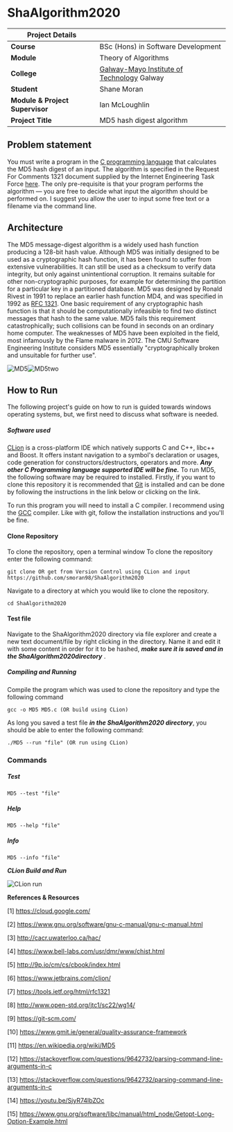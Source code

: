 # ShaAlgorithm2020

| Project Details   |     |
| --- | --- |
| **Course** | BSc (Hons) in Software Development  |
| **Module** |  Theory of Algorithms |
| **College** | [Galway-Mayo Institute of Technology](http://www.gmit.ie/) Galway |
| **Student** | Shane Moran |
| **Module & Project Supervisor** | Ian McLoughlin |
| **Project Title** | MD5 hash digest algorithm |


## Problem statement
You must write a program in the [C programming language](http://www.open-std.org/jtc1/sc22/wg14/) that calculates
the MD5 hash digest of an input. The algorithm is specified in the Request
For Comments 1321 document supplied by the Internet Engineering Task
Force [here](https://tools.ietf.org/html/rfc1321). The only pre-requisite is that your program performs the algorithm
— you are free to decide what input the algorithm should be performed on.
I suggest you allow the user to input some free text or a filename via the
command line.

## Architecture

The MD5 message-digest algorithm is a widely used hash function producing a 128-bit hash value. Although MD5 was initially designed to be used as a cryptographic hash function, it has been found to suffer from extensive vulnerabilities. It can still be used as a checksum to verify data integrity, but only against unintentional corruption. It remains suitable for other non-cryptographic purposes, for example for determining the partition for a particular key in a partitioned database. MD5 was designed by Ronald Rivest in 1991 to replace an earlier hash function MD4, and was specified in 1992 as [RFC 1321](https://tools.ietf.org/html/rfc1321). One basic requirement of any cryptographic hash function is that it should be computationally infeasible to find two distinct messages that hash to the same value. MD5 fails this requirement catastrophically; such collisions can be found in seconds on an ordinary home computer. The weaknesses of MD5 have been exploited in the field, most infamously by the Flame malware in 2012. The CMU Software Engineering Institute considers MD5 essentially "cryptographically broken and unsuitable for further use".

![MD5](https://upload.wikimedia.org/wikipedia/commons/thumb/c/c8/CPT-Hashing-File-Transmission.svg/350px-CPT-Hashing-File-Transmission.svg.png)![MD5two](https://1.bp.blogspot.com/-HUmboHR6vI8/XZCFccNH9iI/AAAAAAAAC_Q/bnzNNMwAjjInclBSxE81b8Zy-C9CL0iOACLcBGAsYHQ/s1600/MD5--Hashing.png)


## How to Run 
The following project's guide on how to run is guided towards windows operating systems, but, we first need to discuss what software is needed. 
##### Software used
[CLion](https://www.jetbrains.com/clion/) is a cross-platform IDE which natively supports C and C++, libc++ and Boost. It offers instant navigation to a symbol's declaration or usages, code generation for constructors/destructors, operators and more. ***Any other C Programming language supported IDE will be fine.***
To run MD5, the following software may be required to installed. Firstly, if you want to clone this repository it is recommended that [Git](https://git-scm.com/) is installed and can be done by following the instructions in the link below or clicking on the link.

To run this program you will need to install a C compiler. I recommend using the [GCC](https://jmeubank.github.io/tdm-gcc/) compiler. Like with git, follow the installation instructions and you'll be fine.


#### Clone Repository
To clone the repository, open a terminal window  To clone the repository enter the following command:
```
git clone OR get from Version Control using CLion and input https://github.com/smoran98/ShaAlgorithm2020
```

Navigate to a directory at which you would like to clone the repository.
```
cd ShaAlgorithm2020  
```

#### Test file
Navigate to the ShaAlgorithm2020 directory via file explorer and create a new text document/file by right clicking in the directory. Name it and edit it with some content in order for it to be hashed, ***make sure it is saved and in the ShaAlgorithm2020directory*** .

##### Compiling and Running
Compile the program which was used to clone the repository and type the following command

```
gcc -o MD5 MD5.c (OR build using CLion)
```

As long you saved a test file ***in the ShaAlgorithm2020 directory***, you should be able to enter the following command:
```
./MD5 --run "file" (OR run using CLion)
```


### Commands

##### Test
```
MD5 --test "file"
```

##### Help
```
MD5 --help "file"
```

##### Info
```
MD5 --info "file"
```




***CLion Build and Run***

![CLion run](https://i.imgur.com/K0vnlZT.gif)





**References & Resources**

[1] https://cloud.google.com/

[2] https://www.gnu.org/software/gnu-c-manual/gnu-c-manual.html

[3] http://cacr.uwaterloo.ca/hac/

[4] https://www.bell-labs.com/usr/dmr/www/chist.html

[5] http://9p.io/cm/cs/cbook/index.html

[6]  https://www.jetbrains.com/clion/

[7] https://tools.ietf.org/html/rfc1321

[8] http://www.open-std.org/jtc1/sc22/wg14/

[9] https://git-scm.com/

[10] https://www.gmit.ie/general/quality-assurance-framework

[11] https://en.wikipedia.org/wiki/MD5

[12] https://stackoverflow.com/questions/9642732/parsing-command-line-arguments-in-c

[13] https://stackoverflow.com/questions/9642732/parsing-command-line-arguments-in-c

[14] https://youtu.be/SjyR74lbZOc

[15] https://www.gnu.org/software/libc/manual/html_node/Getopt-Long-Option-Example.html
